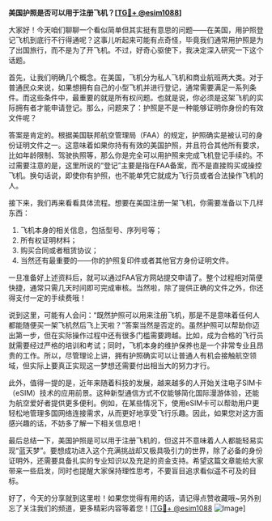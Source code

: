 **美国护照是否可以用于注册飞机？[[TG💪+ @esim1088](https://t.me/s/esim1088)]**

大家好！今天咱们聊聊一个看似简单但其实挺有意思的问题——在美国，用护照登记飞机到底行不行得通呢？这事儿听起来可能有点奇怪，毕竟我们通常用护照是为了出国旅行，而不是为了开飞机。不过，好奇心驱使下，我决定深入研究一下这个话题。

首先，让我们明确几个概念。在美国，飞机分为私人飞机和商业航班两大类。对于普通民众来说，如果想拥有自己的小型飞机并进行登记，通常需要满足一系列条件。而这些条件中，最重要的就是所有权问题。也就是说，你必须是这架飞机的实际拥有者才能申请登记。那么，问题来了：护照是不是一种能够证明你身份的有效文件呢？

答案是肯定的。根据美国联邦航空管理局（FAA）的规定，护照确实是被认可的身份证明文件之一。这意味着如果你持有有效的美国护照，并且符合其他所有要求，比如年龄限制、驾驶执照等，那么你是完全可以用护照来完成飞机登记手续的。不过需要注意的是，这里所说的“登记”主要是指在FAA备案，而不是直接购买或操控飞机。换句话说，即使你有护照，也不能单凭它就成为飞行员或者合法操作飞机的人。

接下来，我们再来看看具体流程。想要在美国注册一架飞机，你需要准备以下几样东西：
1. 飞机本身的相关信息，包括型号、序列号等；
2. 所有权证明材料；
3. 购买合同或者租赁协议；
4. 当然还有最重要的——你的护照复印件或者其他官方身份证明文件。

一旦准备好上述资料后，就可以通过FAA官方网站提交申请了。整个过程相对简便快捷，通常只需几天时间即可完成审核。当然啦，除了提供正确的文件之外，你还得支付一定的手续费哦！

说到这里，可能有人会问：“既然护照可以用来注册飞机，那是不是意味着任何人都能随便买一架飞机然后飞上天啦？”答案当然是否定的。虽然护照可以帮助你迈出第一步，但在实际操作过程中还有很多门槛需要跨越。比如，成为合格的飞行员就需要经过严格的培训和考试；同时，飞机本身的维护保养也是一个非常专业且昂贵的工作。所以，尽管理论上讲，拥有护照确实可以让普通人有机会接触航空领域，但实际上要真正实现这一梦想还需要付出相当大的努力才行。

此外，值得一提的是，近年来随着科技的发展，越来越多的人开始关注电子SIM卡（eSIM）技术的应用前景。这种新型通信方式不仅能够简化国际漫游体验，还能为航空爱好者提供更多便利。例如，在某些情况下，使用eSIM卡可以帮助用户更轻松地管理多国网络连接需求，从而更好地享受飞行乐趣。因此，如果您对这方面感兴趣的话，不妨多了解一下相关信息吧！

最后总结一下，美国护照是可以用于注册飞机的，但这并不意味着人人都能轻易实现“蓝天梦”。要想成功进入这个充满挑战却又极具吸引力的世界，除了必备的身份证明外，还需要具备扎实的专业知识以及充足的资金支持。希望这篇文章能给大家带来一些启发，同时也提醒大家保持理性思考，不要盲目追求看似遥不可及的目标。

好了，今天的分享就到这里啦！如果您觉得有用的话，请记得点赞收藏哦~另外别忘了关注我们的频道，更多精彩内容等着您！[[TG💪+ @esim1088](https://t.me/s/esim1088) ![Image](https://i.postimg.cc/4NQfJmqS/Snipaste-2025-05-13-00-14-12.png)]